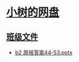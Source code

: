 # [小树的网盘](https://xiaoshu312.github.io/Files/)

## [班级文件](<.>)

- [b2 周报答案44-53.pptx](<b2 周报答案44-53.pptx>)
